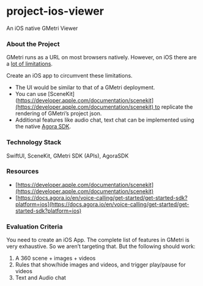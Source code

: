 # project-ios-viewer

An iOS native GMetri Viewer

### About the Project

GMetri runs as a URL on most browsers natively. However, on iOS there are a [lot of limitations](https://docs.gmetri.com/guidelines-compatibility/compatibility/limitations/ios-support).

Create an iOS app to circumvent these limitations.

- The UI would be similar to that of a GMetri deployment.
- You can use [SceneKit](https://developer.apple.com/documentation/scenekit](https://developer.apple.com/documentation/scenekit) to replicate the rendering of GMetri’s project json.
- Additional features like audio chat, text chat can be implemented using the native [Agora SDK](https://docs.agora.io/en/voice-calling/get-started/get-started-sdk?platform=ios).

### **Technology Stack**

SwiftUI, SceneKit, GMetri SDK (APIs), AgoraSDK

### **Resources**

* [https://developer.apple.com/documentation/scenekit](https://developer.apple.com/documentation/scenekit)  
* [https://docs.agora.io/en/voice-calling/get-started/get-started-sdk?platform=ios](https://docs.agora.io/en/voice-calling/get-started/get-started-sdk?platform=ios)

### **Evaluation Criteria**

You need to create an iOS App. The complete list of features in GMetri is very exhaustive. So we aren’t targeting that. But the following should work:

1. A 360 scene + images + videos
2. Rules that show/hide images and videos, and trigger play/pause for videos
3. Text and Audio chat
